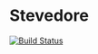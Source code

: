 # Stevedore

[![Build Status](https://travis-ci.org/fiunchinho/stevedore.svg)](https://travis-ci.org/fiunchinho/stevedore)